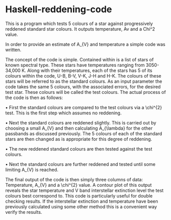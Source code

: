# Haskell-reddening-code
This is a program which tests 5 colours of a star against progressively reddened standard star colours. It outputs temperature, Av and a Chi^2 value.

In order to provide an estimate of A_{V} and temperature a simple code was written. 

The concept of the code is simple. Contained within is a list of stars of known spectral type. These stars have temperatures ranging from 3050-34,000 K. Along with their temperatures, each of the stars has 5 of its colours within the code, U-B, B-V, V-K, J-H and H-K. The colours of these stars will be referred to as the standard colours. As an input parameter the code takes the same 5 colours, with the associated errors, for the desired test star. These colours will be called the test colours. The actual process of the code is then as follows:

• First the standard colours are compared to the test colours via a \chi^{2}
  test. This is the first step which assumes no reddening. 

• Next the standard colours are reddened slightly. This is carried out by choosing a small A_{V}
  and then calculating A_{\lambda}
  for the other passbands as discussed previously. The 5 colours of each of the standard stars are then changed as is appropriate for this degree of reddening. 

• The new reddened standard colours are then tested against the test colours. 

• Next the standard colours are further reddened and tested until some limiting A_{V}
  is reached. 

The final output of the code is then simply three columns of data: Temperature, A_{V} and a \chi^{2} value. A contour plot of this output reveals the star temperature and V band interstellar extinction level the test colours best correspond to. This code is particularly useful for double checking results. If the interstellar extinction and temperature have been previously calculated using some other method this is a convenient way verify the results.
